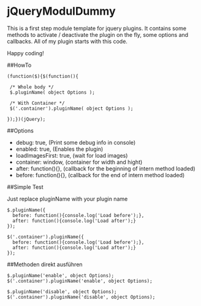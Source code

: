 # jQueryModulDummy

This is a first step module template for jquery plugins. It contains some methods to activate / deactivate the plugin on the fly, some options and callbacks. All of my plugin starts with this code.

Happy coding!

##HowTo

```
(function($){$(function(){

 /* Whole body */
 $.pluginName( object Options );
 
 /* With Container */
 $('.container').pluginName( object Options );
 
});})(jQuery);
```

##Options

- debug: true, (Print some debug info in console)
- enabled: true, (Enables the plugin)
- loadImagesFirst: true, (wait for load images)
- container: window, (container for width and hight)
- after: function(){}, (callback for the beginning of intern method loaded)
- before: function(){}, (callback for the end of intern method loaded)

##Simple Test

Just replace pluginName with your plugin name

```
$.pluginName({
  before: function(){console.log('Load before');},
  after: function(){console.log('Load after');}
});

$('.container').pluginName({
  before: function(){console.log('Load before');},
  after: function(){console.log('Load after');}
});
```
##Methoden direkt ausführen

```
$.pluginName('enable', object Options);
$('.container').pluginName('enable', object Options);

$.pluginName('disable', object Options);
$('.container').pluginName('disable', object Options);
```
